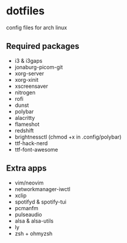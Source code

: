 # dotfiles
config files for arch linux

## Required packages
- i3 & i3gaps
- jonaburg-picom-git
- xorg-server
- xorg-xinit
- xscreensaver
- nitrogen
- rofi
- dunst
- polybar
- alacritty
- flameshot
- redshift
- brightnessctl (chmod +x in .config/polybar)
- ttf-hack-nerd
- ttf-font-awesome

## Extra apps
- vim/neovim
- networkmanager-iwctl
- xclip
- spotifyd & spotify-tui
- pcmanfm
- pulseaudio
- alsa & alsa-utils
- ly
- zsh + ohmyzsh
